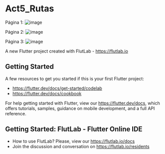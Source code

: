 # Act5_Rutas

Página 1: ![image](https://github.com/user-attachments/assets/b90fa712-8e67-43c5-8de8-05e0275aa761)



Página 2: ![image](https://github.com/user-attachments/assets/e4fb877b-445f-4ac9-aa25-67443327eee8)



Página 3: ![image](https://github.com/user-attachments/assets/06e0896e-e0b2-4f63-8b88-862fdfacfa55)


A new Flutter project created with FlutLab - https://flutlab.io

## Getting Started

A few resources to get you started if this is your first Flutter project:

- https://flutter.dev/docs/get-started/codelab
- https://flutter.dev/docs/cookbook

For help getting started with Flutter, view our
https://flutter.dev/docs, which offers tutorials,
samples, guidance on mobile development, and a full API reference.

## Getting Started: FlutLab - Flutter Online IDE

- How to use FlutLab? Please, view our https://flutlab.io/docs
- Join the discussion and conversation on https://flutlab.io/residents

